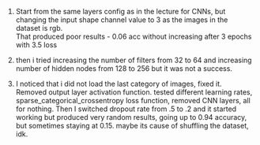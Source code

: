 1. Start from the same layers config as in the lecture for CNNs,
but changing the input shape channel value to 3 as the images in the dataset is rgb.  
That produced poor results - 0.06 acc without increasing after 3 epochs with 3.5 loss

2. then i tried increasing the number of filters from 32 to 64 and increasing number of hidden nodes from 128 to 256 but it was not a success.

3. I noticed that i did not load the last category of images, fixed it. Removed output layer activation function. tested different learning rates, sparse_categorical_crossentropy loss function, removed CNN layers, all for nothing. Then I switched dropout rate from .5 to .2 and it started working but produced very random results, going up to 0.94 accuracy, but sometimes staying at 0.15. maybe its cause of shuffling the dataset, idk.
